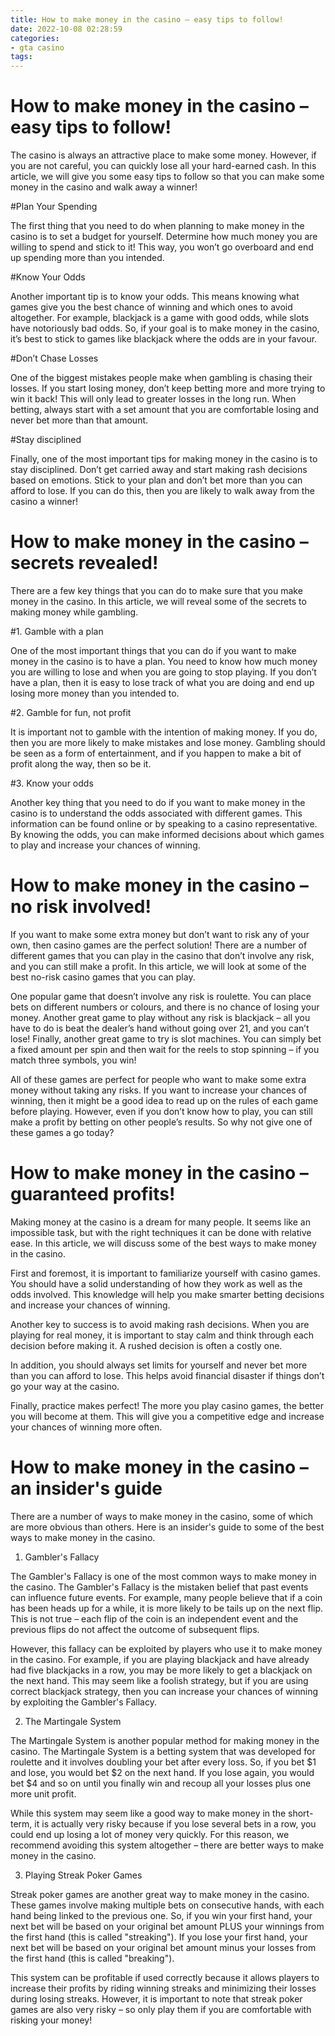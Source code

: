 ```yaml
---
title: How to make money in the casino – easy tips to follow!
date: 2022-10-08 02:28:59
categories:
- gta casino
tags:
---
```



#  How to make money in the casino – easy tips to follow!

The casino is always an attractive place to make some money. However, if you are not careful, you can quickly lose all your hard-earned cash. In this article, we will give you some easy tips to follow so that you can make some money in the casino and walk away a winner!

#Plan Your Spending

The first thing that you need to do when planning to make money in the casino is to set a budget for yourself. Determine how much money you are willing to spend and stick to it! This way, you won’t go overboard and end up spending more than you intended.

#Know Your Odds

Another important tip is to know your odds. This means knowing what games give you the best chance of winning and which ones to avoid altogether. For example, blackjack is a game with good odds, while slots have notoriously bad odds. So, if your goal is to make money in the casino, it’s best to stick to games like blackjack where the odds are in your favour.

#Don’t Chase Losses

One of the biggest mistakes people make when gambling is chasing their losses. If you start losing money, don’t keep betting more and more trying to win it back! This will only lead to greater losses in the long run. When betting, always start with a set amount that you are comfortable losing and never bet more than that amount.

#Stay disciplined

Finally, one of the most important tips for making money in the casino is to stay disciplined. Don’t get carried away and start making rash decisions based on emotions. Stick to your plan and don’t bet more than you can afford to lose. If you can do this, then you are likely to walk away from the casino a winner!

#  How to make money in the casino – secrets revealed!

There are a few key things that you can do to make sure that you make money in the casino. In this article, we will reveal some of the secrets to making money while gambling.

#1. Gamble with a plan

One of the most important things that you can do if you want to make money in the casino is to have a plan. You need to know how much money you are willing to lose and when you are going to stop playing. If you don’t have a plan, then it is easy to lose track of what you are doing and end up losing more money than you intended to.

#2. Gamble for fun, not profit

It is important not to gamble with the intention of making money. If you do, then you are more likely to make mistakes and lose money. Gambling should be seen as a form of entertainment, and if you happen to make a bit of profit along the way, then so be it.

#3. Know your odds

Another key thing that you need to do if you want to make money in the casino is to understand the odds associated with different games. This information can be found online or by speaking to a casino representative. By knowing the odds, you can make informed decisions about which games to play and increase your chances of winning.

#  How to make money in the casino – no risk involved!

If you want to make some extra money but don’t want to risk any of your own, then casino games are the perfect solution! There are a number of different games that you can play in the casino that don’t involve any risk, and you can still make a profit. In this article, we will look at some of the best no-risk casino games that you can play.

One popular game that doesn’t involve any risk is roulette. You can place bets on different numbers or colours, and there is no chance of losing your money. Another great game to play without any risk is blackjack – all you have to do is beat the dealer’s hand without going over 21, and you can’t lose! Finally, another great game to try is slot machines. You can simply bet a fixed amount per spin and then wait for the reels to stop spinning – if you match three symbols, you win!

All of these games are perfect for people who want to make some extra money without taking any risks. If you want to increase your chances of winning, then it might be a good idea to read up on the rules of each game before playing. However, even if you don’t know how to play, you can still make a profit by betting on other people’s results. So why not give one of these games a go today?

#  How to make money in the casino – guaranteed profits!

Making money at the casino is a dream for many people. It seems like an impossible task, but with the right techniques it can be done with relative ease. In this article, we will discuss some of the best ways to make money in the casino.

First and foremost, it is important to familiarize yourself with casino games. You should have a solid understanding of how they work as well as the odds involved. This knowledge will help you make smarter betting decisions and increase your chances of winning.

Another key to success is to avoid making rash decisions. When you are playing for real money, it is important to stay calm and think through each decision before making it. A rushed decision is often a costly one.

In addition, you should always set limits for yourself and never bet more than you can afford to lose. This helps avoid financial disaster if things don’t go your way at the casino.

Finally, practice makes perfect! The more you play casino games, the better you will become at them. This will give you a competitive edge and increase your chances of winning more often.

#  How to make money in the casino – an insider's guide

There are a number of ways to make money in the casino, some of which are more obvious than others. Here is an insider's guide to some of the best ways to make money in the casino.

1. Gambler's Fallacy

The Gambler's Fallacy is one of the most common ways to make money in the casino. The Gambler's Fallacy is the mistaken belief that past events can influence future events. For example, many people believe that if a coin has been heads up for a while, it is more likely to be tails up on the next flip. This is not true – each flip of the coin is an independent event and the previous flips do not affect the outcome of subsequent flips.

However, this fallacy can be exploited by players who use it to make money in the casino. For example, if you are playing blackjack and have already had five blackjacks in a row, you may be more likely to get a blackjack on the next hand. This may seem like a foolish strategy, but if you are using correct blackjack strategy, then you can increase your chances of winning by exploiting the Gambler's Fallacy.

2. The Martingale System

The Martingale System is another popular method for making money in the casino. The Martingale System is a betting system that was developed for roulette and it involves doubling your bet after every loss. So, if you bet $1 and lose, you would bet $2 on the next hand. If you lose again, you would bet $4 and so on until you finally win and recoup all your losses plus one more unit profit.

While this system may seem like a good way to make money in the short-term, it is actually very risky because if you lose several bets in a row, you could end up losing a lot of money very quickly. For this reason, we recommend avoiding this system altogether – there are better ways to make money in the casino.

3. Playing Streak Poker Games

Streak poker games are another great way to make money in the casino. These games involve making multiple bets on consecutive hands, with each hand being linked to the previous one. So, if you win your first hand, your next bet will be based on your original bet amount PLUS your winnings from the first hand (this is called "streaking"). If you lose your first hand, your next bet will be based on your original bet amount minus your losses from the first hand (this is called "breaking").

This system can be profitable if used correctly because it allows players to increase their profits by riding winning streaks and minimizing their losses during losing streaks. However, it is important to note that streak poker games are also very risky – so only play them if you are comfortable with risking your money!